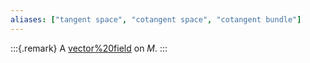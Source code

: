 ```yaml
---
aliases: ["tangent space", "cotangent space", "cotangent bundle"]
---
```



:::{.remark}
A [vector%20field](vector%20field) on $M$.
:::